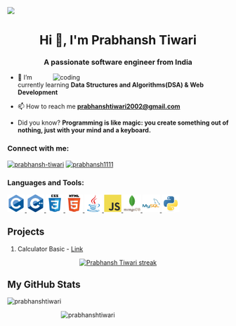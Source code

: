 ![](https://komarev.com/ghpvc/?username=prabhanshtiwari&color=green)
<h1 align="center">Hi 👋, I'm Prabhansh Tiwari</h1>
<h3 align="center">A passionate software engineer from India</h3>

<img align="right" alt="coding" width="400" src="https://cdn.dribbble.com/users/2131993/screenshots/4948736/thoughtworks-gif_dribbble.gif">



- 🌱 I’m currently learning **Data Structures and Algorithms(DSA) & Web Development**

- 📫 How to reach me **prabhanshtiwari2002@gmail.com**

- Did you know? **Programming is like magic: you create something out of nothing, just with your mind and a keyboard.**

<h3 align="left">Connect with me:</h3>
<p align="left">
<a href="https://linkedin.com/in/prabhansh-tiwari" target="blank"><img align="center" src="https://raw.githubusercontent.com/rahuldkjain/github-profile-readme-generator/master/src/images/icons/Social/linked-in-alt.svg" alt="prabhansh-tiwari" height="30" width="40" /></a>
<a href="https://instagram.com/iamprabhanshtiwari" target="blank"><img align="center" src="https://raw.githubusercontent.com/rahuldkjain/github-profile-readme-generator/master/src/images/icons/Social/instagram.svg" alt="prabhansh1111" height="30" width="40" /></a>
</p>

<h3 align="left">Languages and Tools:</h3>
<p align="left"> <a href="https://www.cprogramming.com/" target="_blank" rel="noreferrer"> <img src="https://raw.githubusercontent.com/devicons/devicon/master/icons/c/c-original.svg" alt="c" width="40" height="40"/> </a> <a href="https://www.w3schools.com/cpp/" target="_blank" rel="noreferrer"> <img src="https://raw.githubusercontent.com/devicons/devicon/master/icons/cplusplus/cplusplus-original.svg" alt="cplusplus" width="40" height="40"/> </a> <a href="https://www.w3schools.com/css/" target="_blank" rel="noreferrer"> <img src="https://raw.githubusercontent.com/devicons/devicon/master/icons/css3/css3-original-wordmark.svg" alt="css3" width="40" height="40"/> </a> <a href="https://www.w3.org/html/" target="_blank" rel="noreferrer"> <img src="https://raw.githubusercontent.com/devicons/devicon/master/icons/html5/html5-original-wordmark.svg" alt="html5" width="40" height="40"/> </a> <a href="https://www.java.com" target="_blank" rel="noreferrer"> <img src="https://raw.githubusercontent.com/devicons/devicon/master/icons/java/java-original.svg" alt="java" width="40" height="40"/> </a> <a href="https://developer.mozilla.org/en-US/docs/Web/JavaScript" target="_blank" rel="noreferrer"> <img src="https://raw.githubusercontent.com/devicons/devicon/master/icons/javascript/javascript-original.svg" alt="javascript" width="40" height="40"/> </a> <a href="https://www.mongodb.com/" target="_blank" rel="noreferrer"> <img src="https://raw.githubusercontent.com/devicons/devicon/master/icons/mongodb/mongodb-original-wordmark.svg" alt="mongodb" width="40" height="40"/> </a> <a href="https://www.mysql.com/" target="_blank" rel="noreferrer"> <img src="https://raw.githubusercontent.com/devicons/devicon/master/icons/mysql/mysql-original-wordmark.svg" alt="mysql" width="40" height="40"/> </a> <a href="https://www.python.org" target="_blank" rel="noreferrer"> <img src="https://raw.githubusercontent.com/devicons/devicon/master/icons/python/python-original.svg" alt="python" width="40" height="40"/> </a> </p>

<h2>Projects</h2>
<ol>
  <li>Calculator Basic - <a href="https://prabhanshtiwari.github.io/calculator/">Link</a></li>
</ol>


<p align="center">
    <a href="https://github-readme-streak-stats.herokuapp.com/?user=prabhanshtiwari&">
        <img title="prabhanshtiwari" alt="Prabhansh Tiwari streak" src="https://github-readme-streak-stats.herokuapp.com/?user=prabhanshtiwari&theme=black-ice&hide_border=true&stroke=0000&background=060A0CD0"/>
    </a>
</p>

<h2>My GitHub Stats</h2>
<span>&nbsp;<img align="left" height="200px" src="https://github-readme-stats.vercel.app/api?username=prabhanshtiwari&show_icons=true&locale=en" alt="prabhanshtiwari" /></span>

<span><img style="margin-top = 0" align="left" height="200px" src="https://github-readme-stats.vercel.app/api/top-langs?username=prabhanshtiwari&show_icons=true&locale=en&layout=compact" alt="prabhanshtiwari" /></span>
